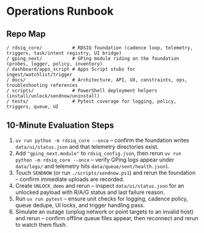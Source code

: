 # Operations Runbook

## Repo Map
```
/ rdsiq_core/           # RDSIQ foundation (cadence loop, telemetry, triggers, task/intent registry, UI bridge)
/ gping_next/           # GPing module riding on the foundation (probes, logger, policy, inventory)
/ dashboard/apps_script # Apps Script stubs for ingest/watchlist/trigger
/ docs/                 # Architecture, API, UX, constraints, ops, troubleshooting references
/ scripts/              # PowerShell deployment helpers (install/unlock/sendnow/uninstall)
/ tests/                # Pytest coverage for logging, policy, triggers, queue, UI
```

## 10-Minute Evaluation Steps
1. `uv run python -m rdsiq_core --once` – confirm the foundation writes `data/ui/status.json` and that telemetry directories exist.
2. Add `"gping_next.module"` to `rdsiq_config.json`, then rerun `uv run python -m rdsiq_core --once` – verify GPing logs appear under `data/logs/` and telemetry hits `data/queue/sent/health.jsonl`.
3. Touch `SENDNOW` (or run `./scripts/sendnow.ps1`) and rerun the foundation – confirm immediate uploads are recorded.
4. Create `UNLOCK_demo` and rerun – inspect `data/ui/status.json` for an unlocked payload with R/A/G status and last failure reason.
5. Run `uv run pytest` – ensure unit checks for logging, cadence policy, queue dedupe, UI locks, and trigger handling pass.
6. Simulate an outage (unplug network or point targets to an invalid host) and rerun – confirm offline queue files appear, then reconnect and rerun to watch them flush.
